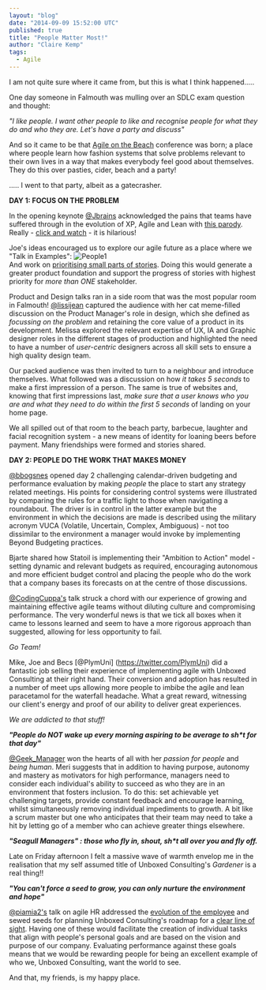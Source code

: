 ```yaml
---
layout: "blog"
date: "2014-09-09 15:52:00 UTC"
published: true
title: "People Matter Most!"
author: "Claire Kemp"
tags:
  - Agile
---
```


I am not quite sure where it came from, but this is what I think happened.....

One day someone in Falmouth was mulling over an SDLC exam question and thought:

 <i>"I like people. I want other people to like and recognise people for what they do and who they are. Let's have a party and discuss" </i>

And so it came to be that [Agile on the Beach](http://agileonthebeach.com/) conference was born; a place where people learn how fashion systems that solve problems relevant to their own lives in a way that makes everybody feel good about themselves. They do this over pasties, cider, beach and a party! 

..... I went to that party, albeit as a gatecrasher.



<b>DAY 1: FOCUS ON THE PROBLEM</b>

In the opening keynote [@Jbrains](https://twitter.com/jbrains) acknowledged the pains that teams have suffered through in the evolution of XP, Agile and Lean with [this parody](https://www.youtube.com/watch?v=Ow0lr63y4Mw&feature=share). Really - [click and watch](https://www.youtube.com/watch?v=Ow0lr63y4Mw&feature=share) - it is hilarious!

Joe's ideas encouraged us to explore our agile future as a place where we "Talk in Examples":
![People1](http://i1291.photobucket.com/albums/b548/grammccram/ScreenShot2014-11-04at111831_zps56a1ccd8.png)<br/>
And work on [prioritising small parts of stories](https://speakerdeck.com/jbrains/the-next-decade-of-agile-software-development?slide=58). Doing this would generate a greater product foundation and support the progress of stories with highest priority for <i>more than ONE</i> stakeholder.


Product and Design talks ran in a side room that was the most popular room in Falmouth! [@lissijean](https://twitter.com/lissijean) captured the audience with her cat meme-filled discussion on the Product Manager's role in design, which she defined as <i>focussing on the problem</i> and retaining the core value of a product in its development. Melissa explored the relevant expertise of UX, IA and Graphic designer roles in the different stages of production and highlighted the need to have a number of <i>user-centric</i> designers across all skill sets to ensure a high quality design team. 


Our packed audience was then invited to turn to a neighbour and introduce themselves. What followed was a discussion on how <i> it takes 5 seconds</i> to make a first impression of a person. The same is true of websites and, knowing that first impressions last, <i>make sure that a user knows who you are and what they need to do within the first 5 seconds</i> of landing on your home page.


We all spilled out of that room to the beach party, barbecue, laughter and facial recognition system - a new means of identity for loaning beers before payment. Many friendships were formed and stories shared.

<b>DAY 2: PEOPLE DO THE WORK THAT MAKES MONEY</b>

[@bbogsnes](https://twitter.com/bbogsnes) opened day 2 challenging calendar-driven budgeting and performance evaluation by making <i>people</i> the place to start any strategy related meetings. His points for considering control systems were illustrated by comparing the rules for a traffic light to those when navigating a roundabout. The driver is in control in the latter example but the environment in which the decisions are made is described using the military acronym VUCA (Volatile, Uncertain, Complex, Ambiguous) - not too dissimilar to the environment a manager would invoke by implementing Beyond Budgeting practices. 

Bjarte shared how Statoil is implementing their "Ambition to Action" model -setting dynamic and relevant budgets as required, encouraging autonomous and more efficient budget control and placing the people who do the work that a company bases its forecasts on at the centre of those discussions. 

[@CodingCuppa's](https://twitter.com/CodingCuppa) talk struck a chord with our experience of growing and maintaining effective agile teams without diluting culture and compromising performance. The very wonderful news is that we tick all boxes when it came to lessons learned and seem to have a more rigorous approach than suggested, allowing for less opportunity to fail. 

<i>Go Team!</i>   


Mike, Joe and Becs [@PlymUni] (https://twitter.com/PlymUni) did a fantastic job selling their experience of implementing agile with Unboxed Consulting at their right hand. Their conversion and adoption has resulted in a number of meet ups allowing more people to imbibe the agile and lean paracetamol for the waterfall headache. What a great reward, witnessing our client's energy and proof of our ability to deliver great experiences.

 <i>We are addicted to that stuff!</i>


<b><i>"People do NOT wake up every morning aspiring to be average to sh*t for that day"</i></b>



[@Geek_Manager](https://twitter.com/Geek_Manager) won the hearts of all with her <i>passion for people </i> and <i>being human</i>. Meri suggests that in addition to having purpose, autonomy and mastery as motivators for high performance, managers need to consider each individual's ability to succeed as who they are in an environment that fosters inclusion. To do this: set achievable yet challenging targets, provide constant feedback and encourage learning, whilst simultaneously removing individual impediments to growth. A bit like a scrum master but one who anticipates that their team may need to take a hit by letting go of a member who can achieve greater things elsewhere.



<b><i>"Seagull Managers" : those who fly in, shout, sh*t all over you and fly off.</i></b>

Late on Friday afternoon I felt a massive wave of warmth envelop me in the realisation that my self assumed title of Unboxed Consulting's <i>Gardener</i> is a real thing!! 


<b><i>"You can't force a seed to grow, you can only nurture the environment and hope"</i></b>


[@piamia2's](https://twitter.com/piamia2) talk on agile HR addressed the [evolution of the employee](http://bit.ly/1qCjcC1) and sewed seeds for planning Unboxed Consulting's roadmap for a [clear line of sight](https://www.dropbox.com/s/rzufqmrsqphsd73/IMG_4132.jpg?dl=0). Having one of these would facilitate the creation of individual tasks that align with people's personal goals and are based on the vision and purpose of our company. Evaluating performance against these goals means that we would be rewarding people for being an excellent example of who we, Unboxed Consulting, want the world to see.

And that, my friends, is my happy place.
